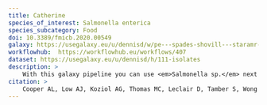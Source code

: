 ```yaml
---
title: Catherine
species_of_interest: Salmonella enterica
species_subcategory: Food
doi: 10.3389/fmicb.2020.00549
galaxy: https://usegalaxy.eu/u/dennisd/w/pe---spades-shovill---staramr---hamronize
workflowhub:  https://workflowhub.eu/workflows/407
dataset: https://usegalaxy.eu/u/dennisd/h/111-isolates
description: >
    With this galaxy pipeline you can use <em>Salmonella sp.</em> next generation sequencing results to predict bacterial AMR phenotypes and compare the results against gold standard <em>Salmonella sp.</em> phenotypes obtained from food.</br></br>This pipeline is based on the work of the <em>National Food Agency of Canada</em>.
citation: >
    Cooper AL, Low AJ, Koziol AG, Thomas MC, Leclair D, Tamber S, Wong A, Blais BW and Carrillo CD (2020) Systematic Evaluation of Whole Genome Sequence-Based Predictions of Salmonella Serotype and Antimicrobial Resistance. Front. Microbiol. 11:549. doi: 10.3389/fmicb.2020.00549
---
```


